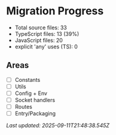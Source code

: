 # Migration Progress

- Total source files: 33
- TypeScript files: 13 (39%)
- JavaScript files: 20
- explicit 'any' uses (TS): 0

## Areas
- [ ] Constants
- [ ] Utils
- [ ] Config + Env
- [ ] Socket handlers
- [ ] Routes
- [ ] Entry/Packaging

_Last updated: 2025-09-11T21:48:38.545Z_
